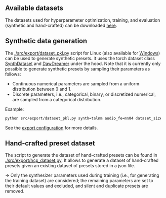 ## Available datasets
The datasets used for hyperparameter optimization, training, and evaluation (synthetic and hand-crafted) can be downloaded [here](https://e.pcloud.link/publink/show?code=kZUw9MZ60OxeaBeBPyr87PihHKfjSHC2qRk). 

## Synthetic data generation

The [./src/export/dataset_pkl.py](./src/export/dataset_pkl.py) script for Linux (also available for [Windows](./src/export/dataset_pkl_win.py)) can be used to generate synthetic presets. 
It uses the torch dataset class [SynthDataset](./src/data/datasets/synth_dataset.py) and [DawDreamer](https://github.com/DBraun/DawDreamer) under the hood. Note that it is currently only possible to generate synthetic presets by sampling their parameters as follows:
- Continuous numerical parameters are sampled from a uniform distribution between 0 and 1.
- Discrete parameters, i.e., categorical, binary, or discretized numerical, are sampled from a categorical distribution.

Example: 
```bash
python src/export/dataset_pkl.py synth=talnm audio_fe=mn04 dataset_size=65_536 seed_offset=10 batch_size=512 num_workers=8 tag=test
```

See the [export configuration](./configs/export/) for more details.

## Hand-crafted preset dataset
The script to generate the dataset of hand-crafted presets can be found in [./src/export/hcp_dataset.py](./src/export/hcp_dataset.py). It allows to generate a dataset of hand-crafted presets given an existing dataset of presets stored in a json file. 

→ Only the synthesizer parameters used during training (i.e., for generating the training dataset) are considered; the remaining parameters are set to their default values and excluded, and silent and duplicate presets are removed.